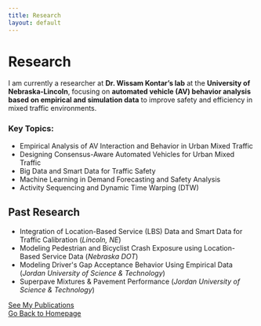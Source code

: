 ```yaml
---
title: Research
layout: default
---
```


# Research
I am currently a researcher at **Dr. Wissam Kontar’s lab** at the **University of Nebraska-Lincoln**, focusing on **automated vehicle (AV) behavior analysis based on empirical and simulation data** to improve safety and efficiency in mixed traffic environments.

### Key Topics:
- Empirical Analysis of AV Interaction and Behavior in Urban Mixed Traffic
- Designing Consensus-Aware Automated Vehicles for Urban Mixed Traffic
- Big Data and Smart Data for Traffic Safety
- Machine Learning in Demand Forecasting and Safety Analysis
- Activity Sequencing and Dynamic Time Warping (DTW)  

## Past Research
- Integration of Location-Based Service (LBS) Data and Smart Data for Traffic Calibration (*Lincoln, NE*)
- Modeling Pedestrian and Bicyclist Crash Exposure using Location-Based Service Data (*Nebraska DOT*)
- Modeling Driver's Gap Acceptance Behavior Using Empirical Data (*Jordan University of Science & Technology*)
- Superpave Mixtures & Pavement Performance (*Jordan University of Science & Technology*)

[See My Publications](publications.md)   
[Go Back to Homepage](index.md)
